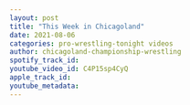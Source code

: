 ```yaml
---
layout: post
title: "This Week in Chicagoland"
date: 2021-08-06
categories: pro-wrestling-tonight videos
author: chicagoland-championship-wrestling
spotify_track_id: 
youtube_video_id: C4P15sp4CyQ
apple_track_id: 
youtube_metadata: 
---
```

